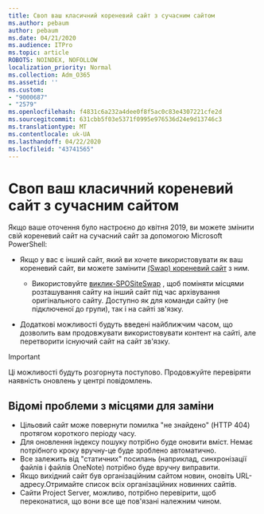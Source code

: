 ```yaml
---
title: Своп ваш класичний кореневий сайт з сучасним сайтом
ms.author: pebaum
author: pebaum
ms.date: 04/21/2020
ms.audience: ITPro
ms.topic: article
ROBOTS: NOINDEX, NOFOLLOW
localization_priority: Normal
ms.collection: Adm_O365
ms.assetid: ''
ms.custom:
- "9000687"
- "2579"
ms.openlocfilehash: f4831c6a232a4dee0f8f5ac0c83e4307221cfe2d
ms.sourcegitcommit: 631cbb5f03e5371f0995e976536d24e9d13746c3
ms.translationtype: MT
ms.contentlocale: uk-UA
ms.lasthandoff: 04/22/2020
ms.locfileid: "43741565"
---
```

# <a name="swap-your-classic-root-site-with-a-modern-site"></a>Своп ваш класичний кореневий сайт з сучасним сайтом

Якщо ваше оточення було настроєно до квітня 2019, ви можете змінити свій кореневий сайт на сучасний сайт за допомогою Microsoft PowerShell:

- Якщо у вас є інший сайт, який ви хочете використовувати як ваш кореневий сайт, ви можете замінити [(Swap) кореневий сайт](https://docs.microsoft.com/sharepoint/modern-root-site) з ним. 
    - Використовуйте [виклик-SPOSiteSwap](https://docs.microsoft.com/powershell/module/sharepoint-online/invoke-spositeswap?view=sharepoint-ps) , щоб поміняти місцями розташування сайту на інший сайт під час архівування оригінального сайту. Доступно як для команди сайту (не підключеної до групи), так і на сайті зв'язку. 

- Додаткові можливості будуть введені найближчим часом, що дозволить вам продовжувати використовувати контент на сайті, але перетворити існуючий сайт на сайт зв'язку. 
>[!Important]
>Ці можливості будуть розгорнута поступово. Продовжуйте перевіряти наявність оновлень у центрі повідомлень. 

## <a name="known-issues-with-swapping-sites"></a>Відомі проблеми з місцями для заміни

- Цільовий сайт може повернути помилка "не знайдено" (HTTP 404) протягом короткого періоду часу.
- Для оновлення індексу пошуку потрібно буде оновити вміст. Немає потрібного кроку вручну-це буде зроблено автоматично.
- Все залежить від "статичних" посилань (наприклад, синхронізації файлів і файлів OneNote) потрібно буде вручну виправити.
- Якщо вихідний сайт був організаційним сайтом новин, оновіть URL-адресу.Отримайте список всіх організаційних новинних сайтів.
- Сайти Project Server, можливо, потрібно перевірити, щоб переконатися, що вони все ще пов'язані належним чином.
